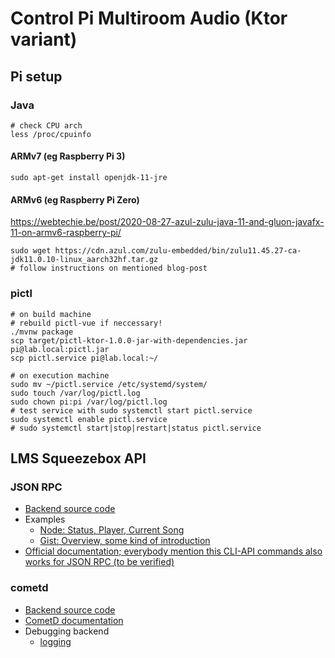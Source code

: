 # Control Pi Multiroom Audio (Ktor variant)

## Pi setup

### Java

```
# check CPU arch
less /proc/cpuinfo
```

#### ARMv7 (eg Raspberry Pi 3)

```
sudo apt-get install openjdk-11-jre
```

#### ARMv6 (eg Raspberry Pi Zero)

https://webtechie.be/post/2020-08-27-azul-zulu-java-11-and-gluon-javafx-11-on-armv6-raspberry-pi/

```
sudo wget https://cdn.azul.com/zulu-embedded/bin/zulu11.45.27-ca-jdk11.0.10-linux_aarch32hf.tar.gz
# follow instructions on mentioned blog-post
```

### pictl

```
# on build machine
# rebuild pictl-vue if neccessary! 
./mvnw package
scp target/pictl-ktor-1.0.0-jar-with-dependencies.jar pi@lab.local:pictl.jar
scp pictl.service pi@lab.local:~/

# on execution machine
sudo mv ~/pictl.service /etc/systemd/system/
sudo touch /var/log/pictl.log
sudo chown pi:pi /var/log/pictl.log
# test service with sudo systemctl start pictl.service
sudo systemctl enable pictl.service
# sudo systemctl start|stop|restart|status pictl.service
```

## LMS Squeezebox API

### JSON RPC

- [Backend source code](https://github.com/Logitech/slimserver/blob/public/8.0/Slim/Web/JSONRPC.pm)
- Examples
  - [Node: Status, Player, Current Song](https://github.com/legrosmanu/rest-api-squeezebox/blob/master/src/integration/player/SongPlayed.js)
  - [Gist: Overview, some kind of introduction](https://gist.github.com/samtherussell/335bf9ba75363bd167d2470b8689d9f2)
- [Official documentation; everybody mention this CLI-API commands also works for JSON RPC (to be verified)](http://htmlpreview.github.io/?https://raw.githubusercontent.com/Logitech/slimserver/public/8.0/HTML/EN/html/docs/cli-api.html)

### cometd

- [Backend source code](https://github.com/Logitech/slimserver/blob/public/8.0/Slim/Web/Cometd.pm)
- [CometD documentation](https://docs.cometd.org/current/reference/)
- Debugging backend
  - [logging](https://wiki.slimdevices.com/index.php/Logitech_Media_Server_log_file.html)

